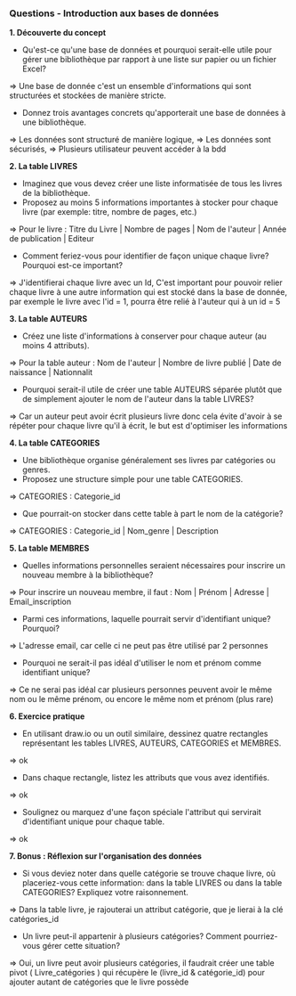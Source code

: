 ### Questions - Introduction aux bases de données

**1. Découverte du concept**

- Qu'est-ce qu'une base de données et pourquoi serait-elle utile pour gérer une bibliothèque par rapport à une liste sur papier
  ou un fichier Excel?

=> Une base de donnée c'est un ensemble d'informations qui sont structurées et stockées de manière stricte.

- Donnez trois avantages concrets qu'apporterait une base de données à une bibliothèque.

=> Les données sont structuré de manière logique,
=> Les données sont sécurisés,
=> Plusieurs utilisateur peuvent accéder à la bdd

**2. La table LIVRES**

- Imaginez que vous devez créer une liste informatisée de tous les livres de la bibliothèque.
- Proposez au moins 5 informations importantes à stocker pour chaque livre (par exemple: titre, nombre de pages, etc.)

=> Pour le livre : Titre du Livre | Nombre de pages | Nom de l'auteur | Année de publication | Editeur

- Comment feriez-vous pour identifier de façon unique chaque livre? Pourquoi est-ce important?

=> J'identifierai chaque livre avec un Id, C'est important pour pouvoir relier chaque livre à une autre information qui est stocké
dans la base de donnée, par exemple le livre avec l'id = 1, pourra être relié à l'auteur qui à un id = 5

**3. La table AUTEURS**

- Créez une liste d'informations à conserver pour chaque auteur (au moins 4 attributs).

=> Pour la table auteur : Nom de l'auteur | Nombre de livre publié | Date de naissance | Nationnalit

- Pourquoi serait-il utile de créer une table AUTEURS séparée plutôt que de simplement ajouter le nom de l'auteur dans la table LIVRES?

=> Car un auteur peut avoir écrit plusieurs livre donc cela évite d'avoir à se répéter pour chaque livre qu'il à écrit,
le but est d'optimiser les informations

**4. La table CATEGORIES**

- Une bibliothèque organise généralement ses livres par catégories ou genres.
- Proposez une structure simple pour une table CATEGORIES.

=> CATEGORIES : Categorie_id

- Que pourrait-on stocker dans cette table à part le nom de la catégorie?

=> CATEGORIES : Categorie_id | Nom_genre | Description

**5. La table MEMBRES**

- Quelles informations personnelles seraient nécessaires pour inscrire un nouveau membre à la bibliothèque?

=> Pour inscrire un nouveau membre, il faut : Nom | Prénom | Adresse | Email_inscription

- Parmi ces informations, laquelle pourrait servir d'identifiant unique? Pourquoi?

=> L'adresse email, car celle ci ne peut pas être utilisé par 2 personnes

- Pourquoi ne serait-il pas idéal d'utiliser le nom et prénom comme identifiant unique?

=> Ce ne serai pas idéal car plusieurs personnes peuvent avoir le même nom ou le même prénom, ou encore le même nom et prénom (plus rare)

**6. Exercice pratique**

- En utilisant draw.io ou un outil similaire, dessinez quatre rectangles représentant les tables LIVRES, AUTEURS, CATEGORIES et MEMBRES.

=> ok

- Dans chaque rectangle, listez les attributs que vous avez identifiés.

=> ok

- Soulignez ou marquez d'une façon spéciale l'attribut qui servirait d'identifiant unique pour chaque table.

=> ok

**7. Bonus : Réflexion sur l'organisation des données**

- Si vous deviez noter dans quelle catégorie se trouve chaque livre, où placeriez-vous cette information: dans la table LIVRES ou dans
  la table CATEGORIES? Expliquez votre raisonnement.

=> Dans la table livre, je rajouterai un attribut catégorie, que je lierai à la clé catégories_id

- Un livre peut-il appartenir à plusieurs catégories? Comment pourriez-vous gérer cette situation?

=> Oui, un livre peut avoir plusieurs catégories, il faudrait créer une table pivot ( Livre_catégories )
qui récupère le (livre_id & catégorie_id) pour ajouter autant de catégories que le livre possède
